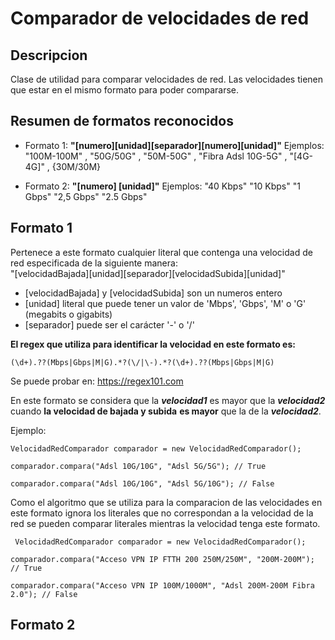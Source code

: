 # Comparador de velocidades de red

## Descripcion

Clase de utilidad para comparar velocidades de red. Las velocidades tienen que estar en el mismo formato para poder compararse.

## Resumen de formatos reconocidos

- Formato 1: **"[numero][unidad][separador][numero][unidad]"** Ejemplos:  "100M-100M"  , "50G/50G"  ,  "50M-50G" ,  "Fibra Adsl 10G-5G" , "[4G-4G]" , {30M/30M}

- Formato 2: **"[numero] [unidad]"** Ejemplos:  "40 Kbps"  "10 Kbps"  "1 Gbps"  "2,5 Gbps"   "2.5 Gbps"

 ##  Formato 1
 
 Pertenece a este formato cualquier literal que contenga una velocidad de red especificada de la siguiente manera: <br> 
 "[velocidadBajada][unidad][separador][velocidadSubida][unidad]"
 
 - [velocidadBajada] y  [velocidadSubida] son un numeros entero 
 - [unidad] literal que puede tener un valor de 'Mbps', 'Gbps', 'M' o 'G' (megabits o gigabits)
 - [separador] puede ser el carácter '-' o '/'

**El regex que utiliza para identificar la velocidad en este formato es:** <br>

    (\d+).??(Mbps|Gbps|M|G).*?(\/|\-).*?(\d+).??(Mbps|Gbps|M|G)

Se puede probar en:  https://regex101.com

 En este formato se considera que la ***velocidad1*** es mayor que la ***velocidad2*** cuando  **la velocidad de bajada y subida** **es mayor** que la de la ***velocidad2***.

Ejemplo:

    VelocidadRedComparador comparador = new VelocidadRedComparador();
    
    comparador.compara("Adsl 10G/10G", "Adsl 5G/5G"); // True
    
    comparador.compara("Adsl 10G/10G", "Adsl 5G/10G"); // False
    
 Como el algoritmo que se utiliza para la comparacion de las velocidades en este formato ignora los literales que no correspondan a la velocidad de la red se pueden comparar literales mientras la velocidad tenga este formato.
 
     VelocidadRedComparador comparador = new VelocidadRedComparador();
    
    comparador.compara("Acceso VPN IP FTTH 200 250M/250M", "200M-200M"); // True
    
    comparador.compara("Acceso VPN IP 100M/1000M", "Adsl 200M-200M Fibra 2.0"); // False
 
 
 ##  Formato 2
